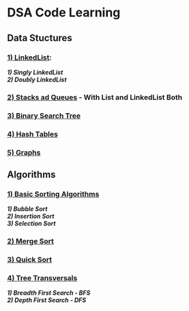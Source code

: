 # DSA Code Learning

## Data Stuctures

### [1) LinkedList](./Data%20Stuctures/1.%20LinkedList):

**_1) Singly LinkedList_**
<br />
**_2) Doubly LinkedList_**

### [2) Stacks ad Queues](./Data%20Stuctures/2.%20Stacks%20%26%20Queues) - With List and LinkedList Both

### [3) Binary Search Tree](./Data%20Stuctures/3.%20BST)

### [4) Hash Tables](./Data%20Stuctures/4.%20Hash%20Tables)

### [5) Graphs](./Data%20Stuctures/5.%20Graphs)

## Algorithms

### [1) Basic Sorting Algorithms](./Algorithms/1.%20Basic%20Sorts)

**_1) Bubble Sort_**
<br />
**_2) Insertion Sort_**
<br />
**_3) Selection Sort_**

### [2) Merge Sort](./Algorithms/2.%20Merge%20Sort)

### [3) Quick Sort](./Algorithms/3.%20Quick%20Sort)

### [4) Tree Transversals](./Algorithms/4.%20Tree%20Transversals)

**_1) Breadth First Search - BFS_**
<br />
**_2) Depth First Search - DFS_**
<br />
